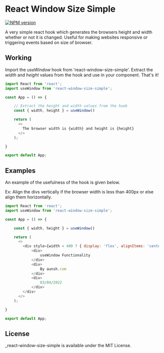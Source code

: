 # React Window Size Simple

[![NPM version](https://img.shields.io/npm/v/react-window-size-simple.svg?style=flat)](https://www.npmjs.com/package/react-window-size-simple)

A very simple react hook which generates the browsers height and width whether or not it is changed.
Useful for making websites responsive or triggering events based on size of browser.

## Working
Import the _useWindow_ hook from 'react-window-size-simple'.
Extract the _width_ and _height_ values from the hook and use in your component.
That's it!

```javascript
import React from 'react';
import useWindow from 'react-window-size-simple';

const App = () => {

    // Extract the height and width values from the hook 
    const { width, height } = useWindow()

    return (
      <>
        The browser width is {width} and height is {height}
      </>
    );

}

export default App;
```

## Examples

An example of the usefulness of the hook is given below.

Ex: Align the divs vertically if the browser width is less than 400px or else align them horizontally.

```javascript
import React from 'react';
import useWindow from 'react-window-size-simple';

const App = () => {

    const { width, height } = useWindow()

    return (
      <>
        <div style={width < 400 ? { display: 'flex', alignItems: 'center', flexDirection: 'column' } : { display: 'flex', alignItems: 'center', justifyContent: 'center' }} >
            <div>
                useWindow Functionality
            </div>
            <div>
                By aunsh.com
            </div>
            <div>
                03/04/2022
            </div>
        </div>
      </>
    );

}

export default App;
```

## License

_react-window-size-simple is available under the MIT License.

